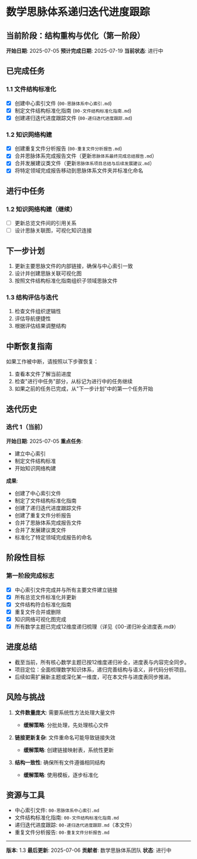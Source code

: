 # 数学思脉体系递归迭代进度跟踪

## 当前阶段：结构重构与优化（第一阶段）

**开始日期**: 2025-07-05
**预计完成日期**: 2025-07-19
**当前状态**: 进行中

## 已完成任务

### 1.1 文件结构标准化

- [x] 创建中心索引文件 (`00-思脉体系中心索引.md`)
- [x] 制定文件结构标准化指南 (`00-文件结构标准化指南.md`)
- [x] 创建递归迭代进度跟踪文件 (`00-递归迭代进度跟踪.md`)

### 1.2 知识网络构建

- [x] 创建重复文件分析报告 (`00-重复文件分析报告.md`)
- [x] 合并思脉体系完成报告文件（更新`思脉体系最终完成总结报告.md`）
- [x] 合并发展建议类文件（更新`思脉体系项目总结与后续发展建议.md`）
- [x] 将特定领域完成报告移动到思脉体系文件夹并标准化命名

## 进行中任务

### 1.2 知识网络构建（继续）

- [ ] 更新总览文件间的引用关系
- [ ] 设计思脉关联图，可视化知识连接

## 下一步计划

1. 更新主要思脉文件的内部链接，确保与中心索引一致
2. 设计并创建思脉关联可视化图
3. 按照文件结构标准化指南组织子领域思脉文件

### 1.3 结构评估与迭代

1. 检查文件组织逻辑性
2. 评估导航便捷性
3. 根据评估结果调整结构

## 中断恢复指南

如果工作被中断，请按照以下步骤恢复：

1. 查看本文件了解当前进度
2. 检查"进行中任务"部分，从标记为进行中的任务继续
3. 如果之前的任务已完成，从"下一步计划"中的第一个任务开始

## 迭代历史

### 迭代 1（当前）

**开始日期**: 2025-07-05
**重点任务**:

- 建立中心索引
- 制定文件结构标准
- 开始知识网络构建

**成果**:

- 创建了中心索引文件
- 制定了文件结构标准化指南
- 创建了递归迭代进度跟踪文件
- 创建了重复文件分析报告
- 合并了思脉体系完成报告文件
- 合并了发展建议类文件
- 标准化了特定领域完成报告的命名

## 阶段性目标

### 第一阶段完成标志

- [x] 中心索引文件完成并与所有主要文件建立链接
- [x] 所有总览文件标准化并更新
- [x] 文件结构符合标准化指南
- [x] 重复文件合并或删除
- [x] 知识网络可视化图完成
- [x] 所有数学主题已完成12维度递归梳理（详见《00-递归补全进度表.md》）

## 进度总结

- 截至当前，所有核心数学主题已按12维度递归补全，进度表与内容完全同步。
- 项目定位：全面梳理数学知识体系，递归完善结构与语义，非代码分析项目。
- 后续如需扩展新主题或深化某一维度，可在本文件与进度表同步推进。

## 风险与挑战

1. **文件数量庞大**: 需要系统性方法处理大量文件
   - **缓解策略**: 分批处理，先处理核心文件

2. **链接更新复杂**: 文件重命名可能导致链接失效
   - **缓解策略**: 创建链接映射表，系统性更新

3. **结构一致性**: 确保所有文件遵循相同结构
   - **缓解策略**: 使用模板，逐步标准化

## 资源与工具

- 中心索引文件: `00-思脉体系中心索引.md`
- 文件结构标准化指南: `00-文件结构标准化指南.md`
- 递归迭代进度跟踪: `00-递归迭代进度跟踪.md`（本文件）
- 重复文件分析报告: `00-重复文件分析报告.md`

---

**版本**: 1.3
**最后更新**: 2025-07-06
**贡献者**: 数学思脉体系团队
**状态**: 进行中
